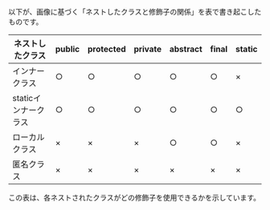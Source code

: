 以下が、画像に基づく「ネストしたクラスと修飾子の関係」を表で書き起こしたものです。

| ネストしたクラス | public | protected | private | abstract | final | static |
| --- | --- | --- | --- | --- | --- | --- |
| インナークラス | ○ | ○ | ○ | ○ | ○ | × |
| staticインナークラス | ○ | ○ | ○ | ○ | ○ | ○ |
| ローカルクラス | × | × | × | ○ | ○ | × |
| 匿名クラス | × | × | × | × | × | × |

この表は、各ネストされたクラスがどの修飾子を使用できるかを示しています。
